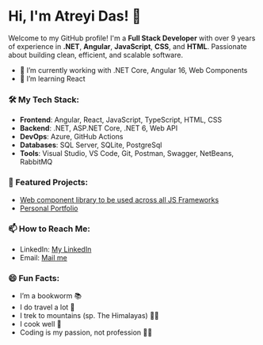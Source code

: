 # Hi, I'm Atreyi Das! 👋

Welcome to my GitHub profile! I'm a **Full Stack Developer** with over 9 years of experience in **.NET**, **Angular**, **JavaScript**, **CSS**, and **HTML**. Passionate about building clean, efficient, and scalable software.

- 🔭 I’m currently working with .NET Core, Angular 16, Web Components
- 🌱 I’m learning React

### 🛠️ My Tech Stack:
- **Frontend**: Angular, React, JavaScript, TypeScript, HTML, CSS
- **Backend**: .NET, ASP.NET Core, .NET 6, Web API
- **DevOps**: Azure, GitHub Actions
- **Databases**: SQL Server, SQLite, PostgreSql
- **Tools**: Visual Studio, VS Code, Git, Postman, Swagger, NetBeans, RabbitMQ

### 🌟 Featured Projects:
- [Web component library to be used across all JS Frameworks](https://github.com/atreyidas93/nomad-ui-lib)
- [Personal Portfolio]([https://github.com/atreyidas93/pixel-and-logic])

### 📫 How to Reach Me:
- LinkedIn: [My LinkedIn](https://www.linkedin.com/in/atreyi-das-008578110/)
- Email: [Mail me](mailto:atreyi.das1993@gmail.com)


### 😄 Fun Facts:
- I’m a bookworm 📚
- I do travel a lot 🚓
- I trek to mountains (sp. The Himalayas) 🚶‍♀️
- I cook well 🍳
- Coding is my passion, not profession 👩‍💻
